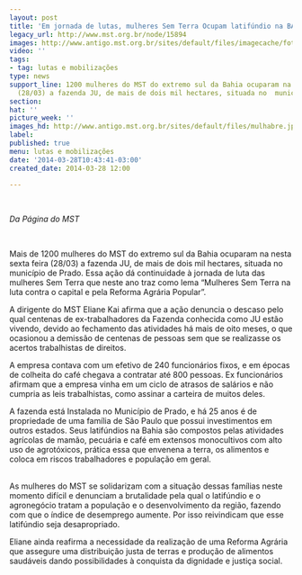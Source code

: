 ```yaml
---
layout: post
title: 'Em jornada de lutas, mulheres Sem Terra Ocupam latifúndio na BA '
legacy_url: http://www.mst.org.br/node/15894
images: http://www.antigo.mst.org.br/sites/default/files/imagecache/foto_destaque/mulhabre.jpg
video: ''
tags:
- tag: lutas e mobilizações
type: news
support_line: 1200 mulheres do MST do extremo sul da Bahia ocuparam na nesta sexta  feira
  (28/03) a fazenda JU, de mais de dois mil hectares, situada no  município de Prado.&nbsp;
section: 
hat: ''
picture_week: ''
images_hd: http://www.antigo.mst.org.br/sites/default/files/mulhabre.jpg
label: 
published: true
menu: lutas e mobilizações
date: '2014-03-28T10:43:41-03:00'
created_date: 2014-03-28 12:00

---
```

<p><em><br></em></p><p><em>Da Página do MST</em></p><p>&nbsp;</p><p>Mais de 1200 mulheres do MST do extremo sul da Bahia ocuparam na nesta sexta feira (28/03) a fazenda JU, de mais de dois mil hectares, situada no município de Prado.&nbsp;Essa ação dá continuidade à jornada de luta das mulheres Sem Terra que neste ano traz como lema “Mulheres Sem Terra na luta contra o capital e pela Reforma Agrária Popular”.</p><p>A dirigente do MST Eliane Kai afirma que a ação denuncia o descaso pelo qual centenas de ex-trabalhadores da Fazenda conhecida como JU estão vivendo, devido ao fechamento das atividades há mais de oito meses, o que ocasionou a demissão de centenas de pessoas sem que se realizasse os acertos trabalhistas de direitos.</p><p>A empresa contava com um efetivo de 240 funcionários fixos, e em épocas de colheita do café chegava a contratar até 800 pessoas. Ex funcionários afirmam que a empresa vinha em um ciclo de atrasos de salários e não cumpria as leis trabalhistas, como assinar a carteira de muitos deles.</p><p>A fazenda está Instalada no Município de Prado, e há 25 anos é de propriedade de uma família de São Paulo que possui investimentos em outros estados. Seus latifúndios na Bahia são compostos pelas atividades agrícolas de mamão, pecuária e café em extensos monocultivos com alto uso de agrotóxicos, prática essa que envenena a terra, os alimentos e coloca em riscos trabalhadores e população em geral.<br>&nbsp;</p><p>As mulheres do MST se solidarizam com a situação dessas famílias neste momento difícil e denunciam a brutalidade pela qual o latifúndio e o agronegócio tratam a população e o desenvolvimento da região, fazendo com que o índice de desemprego aumente. Por isso reivindicam que esse latifúndio seja desapropriado.</p><p>Eliane ainda reafirma a necessidade da realização de uma Reforma Agrária que assegure uma distribuição justa de terras e produção de alimentos saudáveis dando possibilidades à conquista da dignidade e justiça social.<br>&nbsp;</p>
